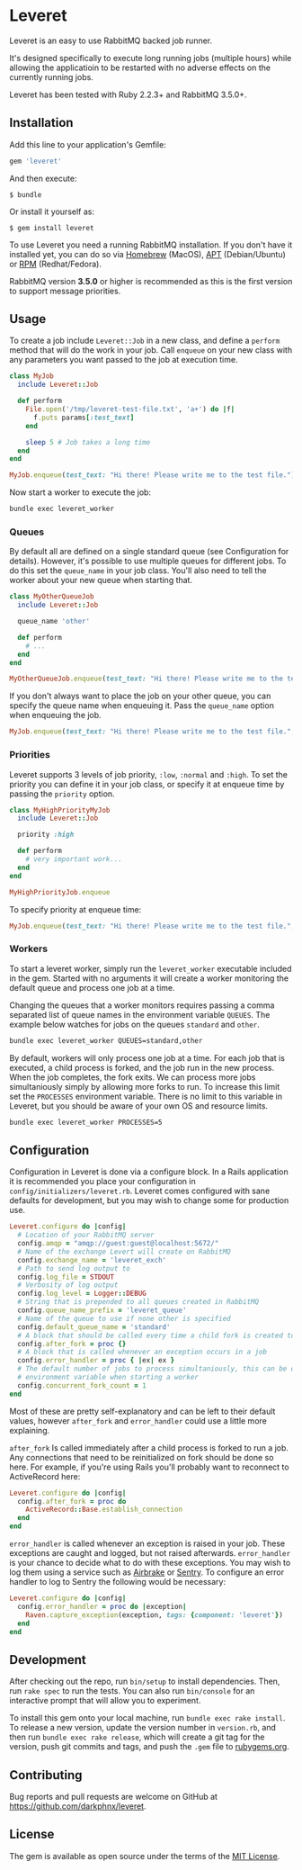 # Leveret

Leveret is an easy to use RabbitMQ backed job runner.

It's designed specifically to execute long running jobs (multiple hours) while allowing the applicatioin to be
restarted with no adverse effects on the currently running jobs.

Leveret has been tested with Ruby 2.2.3+ and RabbitMQ 3.5.0+.

## Installation

Add this line to your application's Gemfile:

```ruby
gem 'leveret'
```

And then execute:

    $ bundle

Or install it yourself as:

    $ gem install leveret

To use Leveret you need a running RabbitMQ installation. If you don't have it installed yet, you can do so via
[Homebrew](https://www.rabbitmq.com/install-homebrew.html) (MacOS), [APT](https://www.rabbitmq.com/install-debian.html)
(Debian/Ubuntu) or [RPM](https://www.rabbitmq.com/install-rpm.html) (Redhat/Fedora).

RabbitMQ version **3.5.0** or higher is recommended as this is the first version to support message priorities.

## Usage

To create a job include `Leveret::Job` in a new class, and define a `perform` method that will do the work in
your job. Call `enqueue` on your new class with any parameters you want passed to the job at execution time.

```ruby
class MyJob
  include Leveret::Job

  def perform
    File.open('/tmp/leveret-test-file.txt', 'a+') do |f|
      f.puts params[:test_text]
    end

    sleep 5 # Job takes a long time
  end
end

MyJob.enqueue(test_text: "Hi there! Please write me to the test file.")
```

Now start a worker to execute the job:

```bash
bundle exec leveret_worker
```

### Queues

By default all are defined on a single standard queue (see Configuration for details). However, it's possible to use
multiple queues for different jobs. To do this set the `queue_name` in your job class. You'll also need to tell the
worker about your new queue when starting that.

```ruby
class MyOtherQueueJob
  include Leveret::Job

  queue_name 'other'

  def perform
    # ...
  end
end

MyOtherQueueJob.enqueue(test_text: "Hi there! Please write me to the test file.")
```

If you don't always want to place the job on your other queue, you can specify the queue name when enqueuing it. Pass
the `queue_name` option when enqueuing the job.

```ruby
MyJob.enqueue(test_text: "Hi there! Please write me to the test file.", queue_name: 'other')
```

### Priorities

Leveret supports 3 levels of job priority, `:low`, `:normal` and `:high`. To set the priority you can define it in your
job class, or specify it at enqueue time by passing the `priority` option.

```ruby
class MyHighPriorityMyJob
  include Leveret::Job

  priority :high

  def perform
    # very important work...
  end
end

MyHighPriorityJob.enqueue
```

To specify priority at enqueue time:

```ruby
MyJob.enqueue(test_text: "Hi there! Please write me to the test file.", priority: :high)
```

### Workers

To start a leveret worker, simply run the `leveret_worker` executable included in the gem. Started with no arguments it
will create a worker monitoring the default queue and process one job at a time.

Changing the queues that a worker monitors requires passing a comma separated list of queue names in the environment
variable `QUEUES`. The example below watches for jobs on the queues `standard` and `other`.

```bash
bundle exec leveret_worker QUEUES=standard,other
```

By default, workers will only process one job at a time. For each job that is executed, a child process is forked, and
the job run in the new process. When the job completes, the fork exits. We can process more jobs simultaniously simply
by allowing more forks to run. To increase this limit set the `PROCESSES` environment variable. There is no limit to
this variable in Leveret, but you should be aware of your own OS and resource limits.

```bash
bundle exec leveret_worker PROCESSES=5
```

## Configuration

Configuration in Leveret is done via a configure block. In a Rails application it is recommended you place your
configuration in `config/initializers/leveret.rb`. Leveret comes configured with sane defaults for development, but you
may wish to change some for production use.

```ruby
Leveret.configure do |config|
  # Location of your RabbitMQ server
  config.amqp = "amqp://guest:guest@localhost:5672/"
  # Name of the exchange Levert will create on RabbitMQ
  config.exchange_name = 'leveret_exch'
  # Path to send log output to
  config.log_file = STDOUT
  # Verbosity of log output
  config.log_level = Logger::DEBUG
  # String that is prepended to all queues created in RabbitMQ
  config.queue_name_prefix = 'leveret_queue'
  # Name of the queue to use if none other is specified
  config.default_queue_name = 'standard'
  # A block that should be called every time a child fork is created to process a job
  config.after_fork = proc {}
  # A block that is called whenever an exception occurs in a job
  config.error_handler = proc { |ex| ex }
  # The default number of jobs to process simultaniously, this can be overridden by the PROCESSES
  # environment variable when starting a worker
  config.concurrent_fork_count = 1
end
```

Most of these are pretty self-explanatory and can be left to their default values, however `after_fork` and
`error_handler` could use a little more explaining.

`after_fork` Is called immediately after a child process is forked to run a job. Any connections that need to be
reinitialized on fork should be done so here. For example, if you're using Rails you'll probably want to reconnect
to ActiveRecord here:

```ruby
Leveret.configure do |config|
  config.after_fork = proc do
    ActiveRecord::Base.establish_connection
  end
end
```

`error_handler` is called whenever an exception is raised in your job. These exceptions are caught and logged, but not
raised afterwards. `error_handler` is your chance to decide what to do with these exceptions. You may wish to log them
using a service such as [Airbrake](https://airbrake.io/) or [Sentry](https://getsentry.com/welcome/). To configure an
error handler to log to Sentry the following would be necessary:

```ruby
Leveret.configure do |config|
  config.error_handler = proc do |exception|
    Raven.capture_exception(exception, tags: {component: 'leveret'})
  end
end
```

## Development

After checking out the repo, run `bin/setup` to install dependencies. Then, run `rake spec` to run the tests. You can also run `bin/console` for an interactive prompt that will allow you to experiment.

To install this gem onto your local machine, run `bundle exec rake install`. To release a new version, update the version number in `version.rb`, and then run `bundle exec rake release`, which will create a git tag for the version, push git commits and tags, and push the `.gem` file to [rubygems.org](https://rubygems.org).

## Contributing

Bug reports and pull requests are welcome on GitHub at https://github.com/darkphnx/leveret.


## License

The gem is available as open source under the terms of the [MIT License](http://opensource.org/licenses/MIT).

